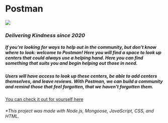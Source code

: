# Postman

![](https://i.imgur.com/A273YPi.jpg)

### _Delivering Kindness since 2020_

##### If you're looking for ways to help out in the community, but don't know where to look: welcome to Postman! Here you will find a space to look up centers that could always use a helping hand. Here you can find something that suits you and begin helping out those in need.

##### Users will have access to look up these centers, be able to add centers themselves, and leave reviews. With Postman, we can build a community and remind those that feel forgotten, that we haven't forgotten them.

[You can check it out for yourself here](https://postman-bita.herokuapp.com/)

###### \*This project was made with Node.js, Mongoose, JavaScript, CSS, and HTML.
